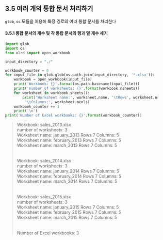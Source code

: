 ## 3.5 여러 개의 통합 문서 처리하기
`glob`, `os` 모듈을 이용해 특정 경로의 여러 통합 문서를 처리한다

#### 3.5.1 통합 문서의 개수 및 각 통합 문서의 행과 열 개수 세기
```python
import glob
import os
from xlrd import open_workbook

input_directory = "./"

workbook_counter = 0
for input_file in glob.glob(os.path.join(input_directory, '*.xlsx')):
    workbook = open_workbook(input_file)
    print('Workbook: {}'.format(os.path.basename(input_file)))
    print('number of worksheets: {}'.format(workbook.nsheets))
    for worksheet in workbook.sheets():
        print('Worksheet name:', worksheet.name, '\tRows', worksheet.nrows,\
         '\tColumns:', worksheet.ncols)
    workbook_counter += 1
    print('\n')
print('Number of Excel workbooks: {}'.format(workbook_counter))
```
>Workbook: sales_2013.xlsx\
number of worksheets: 3\
Worksheet name: january_2013 	Rows 7 	Columns: 5\
Worksheet name: february_2013 	Rows 7 	Columns: 5\
Worksheet name: march_2013 	Rows 7 	Columns: 5\
\
\
Workbook: sales_2014.xlsx\
number of worksheets: 3\
Worksheet name: january_2014 	Rows 7 	Columns: 5\
Worksheet name: february_2014 	Rows 7 	Columns: 5\
Worksheet name: march_2014 	Rows 7 	Columns: 5\
\
\
Workbook: sales_2015.xlsx\
number of worksheets: 3\
Worksheet name: january_2015 	Rows 7 	Columns: 5\
Worksheet name: february_2015 	Rows 7 	Columns: 5\
Worksheet name: march_2015 	Rows 7 	Columns: 5\
\
\
Number of Excel workbooks: 3
